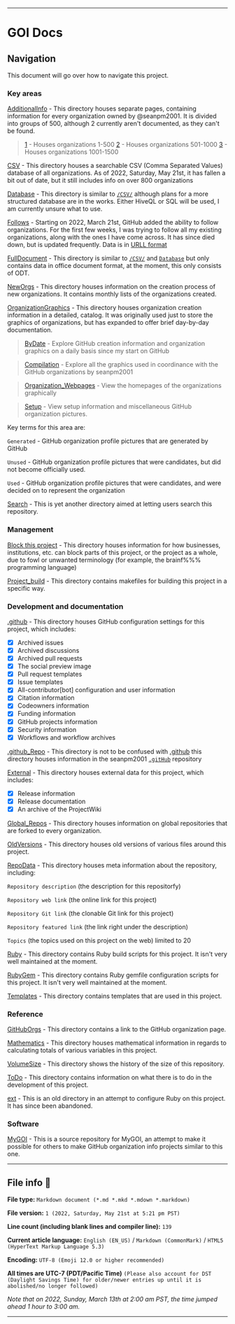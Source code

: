 
***

# GOI Docs

## Navigation

This document will go over how to navigate this project.

### Key areas

[AdditionalInfo](/AdditionalInfo/) - This directory houses separate pages, containing information for every organization owned by @seanpm2001. It is divided into groups of 500, although 2 currently aren't documented, as they can't be found.

> [1](/AdditionalInfo/1/) - Houses organizations 1-500
> [2](/AdditionalInfo/2/) - Houses organizations 501-1000
> [3](/AdditionalInfo/3/) - Houses organizations 1001-1500

[CSV](/CSV/) - This directory houses a searchable CSV (Comma Separated Values) database of all organizations. As of 2022, Saturday, May 21st, it has fallen a bit out of date, but it still includes info on over 800 organizations

[Database](/Database/) - This directory is similar to [`/CSV/`](/CSV/) although plans for a more structured database are in the works. Either HiveQL or SQL will be used, I am currently unsure what to use.

[Follows](/Follows/) - Starting on 2022, March 21st, GitHub added the ability to follow organizations. For the first few weeks, I was trying to follow all my existing organizations, along with the ones I have come across. It has since died down, but is updated frequently. Data is in [URLL format](https://github.com/URLL-specification/)

[FullDocument](/FullDocument/) - This directory is similar to [`/CSV/`](/CSV/) and [`Database`](/Database/) but only contains data in office document format, at the moment, this only consists of ODT.

[NewOrgs](/NewOrgs/) - This directory houses information on the creation process of new organizations. It contains monthly lists of the organizations created.

[OrganizationGraphics](/OrganizationGraphics/) - This directory houses organization creation information in a detailed, catalog. It was originally used just to store the graphics of organizations, but has expanded to offer brief day-by-day documentation.

> [ByDate](/OrganizationGraphics/ByDate/) - Explore GitHub creation information and organization graphics on a daily basis since my start on GitHub

> [Compilation](/OrganizationGraphics/Compilation/) - Explore all the graphics used in coordinance with the GitHub organizations by seanpm2001

> [Organization_Webpages](/OrganizationGraphics/Organization_WebPages/) - View the homepages of the organizations graphically

> [Setup](/OrganizationGraphics/Setup/) - View setup information and miscellaneous GitHub organization pictures.

Key terms for this area are:

`Generated` - GitHub organization profile pictures that are generated by GitHub

`Unused` - GitHub organization profile pictures that were candidates, but did not become officially used.

`Used` - GitHub organization profile pictures that were candidates, and were decided on to represent the organization

[Search](/Search/) - This is yet another directory aimed at letting users search this repository.

### Management

[Block this project](/Block-this-project/) - This directory houses information for how businesses, institutions, etc. can block parts of this project, or the project as a whole, due to fowl or unwanted terminology (for example, the brainf%%% programming language)

[Project_build](Project_Build/) - This directory contains makefiles for building this project in a specific way.

### Development and documentation

[.github](/.github/) - This directory houses GitHub configuration settings for this project, which includes:

- [x] Archived issues
- [x] Archived discussions
- [x] Archived pull requests
- [x] The social preview image
- [x] Pull request templates
- [x] Issue templates
- [x] All-contributor[bot] configuration and user information
- [x] Citation information
- [x] Codeowners information
- [x] Funding information
- [x] GitHub projects information
- [x] Security information
- [x] Workflows and workflow archives

[.github_Repo](/.github_Repo/) - This directory is not to be confused with [.github](/.github) this directory houses information in the seanpm2001 [`.gitHub`](https://github.com/seanpm2001/.github/) repository 

[External](/External/) - This directory houses external data for this project, which includes:

- [x] Release information
- [x] Release documentation
- [x] An archive of the ProjectWiki

[Global_Repos](/Global_Repos/) - This directory houses information on global repositories that are forked to every organization.

[OldVersions](/OldVersions/) - This directory houses old versions of various files around this project.

[RepoData](/RepoData/) - This directory houses meta information about the repository, including:

`Repository description` (the description for this repositorfy)

`Repository web link` (the online link for this project)

`Repository Git link` (the clonable Git link for this project)

`Repository featured link` (the link right under the description)

`Topics` (the topics used on this project on the web) limited to 20

[Ruby](/Ruby/) - This directory contains Ruby build scripts for this project. It isn't very well maintained at the moment.

[RubyGem](/RubyGem/) - This directory contains Ruby gemfile configuration scripts for this project. It isn't very well maintained at the moment.

[Templates](/Templates/) - This directory contains templates that are used in this project.

### Reference

[GitHubOrgs](/GitHubOrgs/) - This directory contains a link to the GitHub organization page.

[Mathematics](/Mathematics/) - This directory houses mathematical information in regards to calculating totals of various variables in this project.

[VolumeSize](/VolumeSize/) - This directory shows the history of the size of this repository.

[ToDo](/ToDo/) - This directory contains information on what there is to do in the development of this project.

[ext](/ext/) - This is an old directory in an attempt to configure Ruby on this project. It has since been abandoned.

### Software

[MyGOI](/MyGOI/) - This is a source repository for MyGOI, an attempt to make it possible for others to make GitHub organization info projects similar to this one.

***

## File info 📜

**File type:** `Markdown document (*.md *.mkd *.mdown *.markdown)`

**File version:** `1 (2022, Saturday, May 21st at 5:21 pm PST)`

**Line count (including blank lines and compiler line):** `139`

**Current article language:** `English (EN_US)` / `Markdown (CommonMark)` / `HTML5 (HyperText Markup Language 5.3)`

**Encoding:** `UTF-8 (Emoji 12.0 or higher recommended)`

**All times are UTC-7 (PDT/Pacific Time)** `(Please also account for DST (Daylight Savings Time) for older/newer entries up until it is abolished/no longer followed)`

_Note that on 2022, Sunday, March 13th at 2:00 am PST, the time jumped ahead 1 hour to 3:00 am._

<!-- **You may need special rendering support for the `<details>` HTML tag being used in this document** !-->

***
